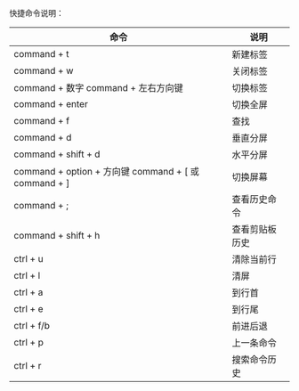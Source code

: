 快捷命令说明：

| 命令                                                 | 说明           |
| ---------------------------------------------------- | -------------- |
| command + t                                          | 新建标签       |
| command + w                                          | 关闭标签       |
| command + 数字 command + 左右方向键                  | 切换标签       |
| command + enter                                      | 切换全屏       |
| command + f                                          | 查找           |
| command + d                                          | 垂直分屏       |
| command + shift + d                                  | 水平分屏       |
| command + option + 方向键 command + [ 或 command + ] | 切换屏幕       |
| command + ;                                          | 查看历史命令   |
| command + shift + h                                  | 查看剪贴板历史 |
| ctrl + u                                             | 清除当前行     |
| ctrl + l                                             | 清屏           |
| ctrl + a                                             | 到行首         |
| ctrl + e                                             | 到行尾         |
| ctrl + f/b                                           | 前进后退       |
| ctrl + p                                             | 上一条命令     |
| ctrl + r                                             | 搜索命令历史   |